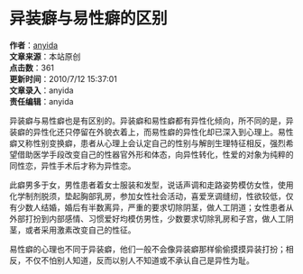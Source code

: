 # 异装癖与易性癖的区别

**作者**：[anyida](/p/ShowAuthor.asp?ChannelID=1007&AuthorName=anyida "anyida")  
**文章来源**：本站原创  
**点击数**：361  
**更新时间**：2010/7/12 15:37:01  
**文章录入**：anyida  
**责任编辑**：anyida  

异装癖与易性癖也是有区别的。异装癖和易性癖都有异性化倾向，所不同的是，异装癖的异性化还只停留在外貌衣着上，而易性癖的异性化却已深入到心理上。易性癖又称性别变换癖，患者从心理上会认定自己的性别与解剖生理特征相反，强烈希望借助医学手段改变自己的性器官外形和体态，向异性转化，性爱的对象为纯粹的同性恋，异性手术后才称为异性恋。

此癖男多于女，男性患者着女士服装和发型，说话声调和走路姿势模仿女性，使用化学制剂脱须，垫起胸部乳房，参加女性社会活动，喜爱烹调缝纫，性欲较低，仅有少数人结婚，婚后有半数离异，严重的要求切除阴茎，做人工阴道；女性患者从外部打扮到内部感情、习惯爱好均模仿男性，少数要求切除乳房和子宫，做人工阴茎，或者采用激素改变自己的性征。

易性癖的心理也不同于异装癖，他们一般不会像异装癖那样偷偷摸摸异装打扮；相反，不仅不怕别人知道，反而以别人不知道或不承认自己是异性为耻。